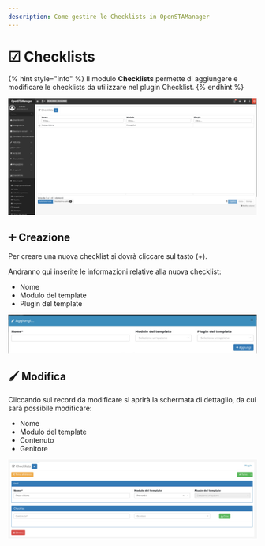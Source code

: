 ```yaml
---
description: Come gestire le Checklists in OpenSTAManager
---
```


# ☑ Checklists

{% hint style="info" %}
Il modulo **Checklists** permette di aggiungere e modificare le checklists da utilizzare nel plugin Checklist.
{% endhint %}

![](<../../../.gitbook/assets/image (536).png>)

## ➕ Creazione

Per creare una nuova checklist si dovrà cliccare sul tasto (+).

Andranno qui inserite le informazioni relative alla nuova checklist:

* Nome
* Modulo del template
* Plugin del template

![](<../../../.gitbook/assets/image (578).png>)

## 🖌️ Modifica

Cliccando sul record da modificare si aprirà la schermata di dettaglio, da cui sarà possibile modificare:

* Nome
* Modulo del template
* Contenuto
* Genitore

![](<../../../.gitbook/assets/image (244).png>)
